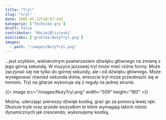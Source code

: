 ```yaml
---
title: "Tryl"
slug: "tryl"
date: 2005-05-22T18:07:43Z
kategorie: ['Technika gry']
draft: false
contributor: 'MaciejBlizinski'
wikilinks: ['grafika:NutyTryl.png']
images:
  - path: "/images/NutyTryl.png"
---
```

...jest szybkim, wielokrotnym powtarzaniem dźwięku głównego na zmianę z
jego górną sekundą. W muzyce jazzowej tryl może mieć różne formy. Może
zaczynać się nie tylko do górnej sekundy, ale i od dźwięku głównego.
Może występować również sekunda dolna, wreszcie tryl może przeobrazić
się w tremolo. Tryl na gitarze wykonuje się z reguły na jednej strunie.

{{< image src="/images/NutyTryl.png" width="509" height="160" >}}

Można, uderzając pierwszy dźwięk kostką, grać go za pomocą lewej ręki.
Dłuższe tryle oraz przede wszystkim te które wymagają takich różnic
dynamicznych jak crescendo, wykonujemy kostką.

